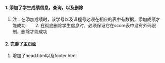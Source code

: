 #### 1. 添加了学生成绩信息，查询，以及删除    
 1. 注：在添加成绩时，该学号以及课程号必须在相应的表中有数据，添加成绩才能成功            
 2. 在彻底删除学生信息时，必须保证它在score表中没有外码限制，删除才能成功    
#### 2. 完善了主页面    
1. 增加了head.html以及footer.html    
